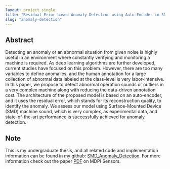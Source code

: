 ```yaml
---
layout: project_single
title: "Residual Error based Anomaly Detection using Auto-Encoder in SMD Machine"
slug: "anomaly-detection"
---
```


## Abstract

Detecting an anomaly or an abnormal situation from given noise is highly useful in an environment where constantly verifying and monitoring a machine is required. As deep learning algorithms are further developed, current studies have focused on this problem. However, there are too many variables to define anomalies, and the human annotation for a large collection of abnormal data labeled at the class-level is very labor-intensive. In this paper, we propose to detect abnormal operation sounds or outliers in a very complex machine along with reducing the data-driven annotation cost. The architecture of the proposed model is based on an auto-encoder, and it uses the residual error, which stands for its reconstruction quality, to identify the anomaly. We assess our model using Surface-Mounted Device (SMD) machine sound, which is very complex, as experimental data, and state-of-the-art performance is successfully achieved for anomaly detection.

## Note

This is my undergraduate thesis, and all related code and implementation information can be found in my github: [SMD_Anomaly_Detection](https://github.com/DongYuls/SMD_Anomaly_Detection). For more information check out the paper [PDF](http://www.mdpi.com/1424-8220/18/5/1308/pdf) on MDPI Sensors.
